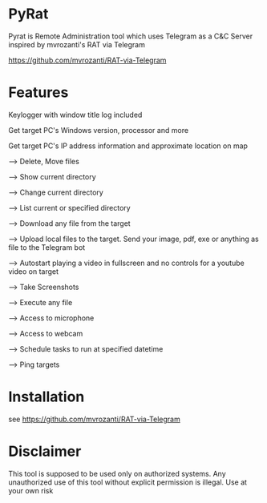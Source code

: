 # PyRat
Pyrat is Remote Administration tool which uses Telegram as a C&C Server inspired by mvrozanti's RAT via Telegram

https://github.com/mvrozanti/RAT-via-Telegram


# Features
Keylogger with window title log included

Get target PC's Windows version, processor and more

Get target PC's IP address information and approximate location on map

--> Delete, Move files

--> Show current directory

--> Change current directory

--> List current or specified directory

--> Download any file from the target

--> Upload local files to the target. Send your image, pdf, exe or anything as file to the Telegram bot

--> Autostart playing a video in fullscreen and no controls for a youtube video on target

--> Take Screenshots

--> Execute any file

--> Access to microphone

--> Access to webcam

--> Schedule tasks to run at specified datetime

--> Ping targets



# Installation
see https://github.com/mvrozanti/RAT-via-Telegram



# Disclaimer 
This tool is supposed to be used only on authorized systems. Any unauthorized use of this tool without explicit permission is illegal.
Use at your own risk
